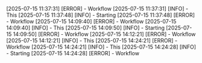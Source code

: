 [2025-07-15 11:37:31] [ERROR] - Workflow
[2025-07-15 11:37:31] [INFO] - This
[2025-07-15 11:37:48] [INFO] - Starting
[2025-07-15 11:37:48] [ERROR] - Workflow
[2025-07-15 14:09:40] [ERROR] - Workflow
[2025-07-15 14:09:40] [INFO] - This
[2025-07-15 14:09:50] [INFO] - Starting
[2025-07-15 14:09:50] [ERROR] - Workflow
[2025-07-15 14:12:21] [ERROR] - Workflow
[2025-07-15 14:12:21] [INFO] - This
[2025-07-15 14:24:21] [ERROR] - Workflow
[2025-07-15 14:24:21] [INFO] - This
[2025-07-15 14:24:28] [INFO] - Starting
[2025-07-15 14:24:28] [ERROR] - Workflow
